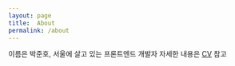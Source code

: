 ```yaml
---
layout: page
title:  About
permalink: /about
---
```


이름은 박준호, 서울에 살고 있는 프론트엔드 개발자
자세한 내용은 [CV](/cv) 참고
